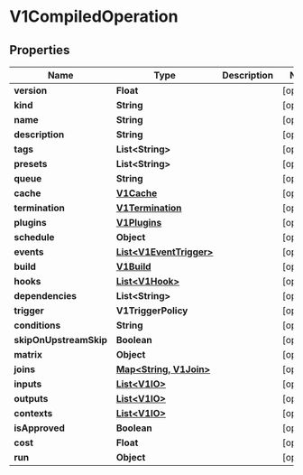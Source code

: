 

# V1CompiledOperation


## Properties

| Name | Type | Description | Notes |
|------------ | ------------- | ------------- | -------------|
|**version** | **Float** |  |  [optional] |
|**kind** | **String** |  |  [optional] |
|**name** | **String** |  |  [optional] |
|**description** | **String** |  |  [optional] |
|**tags** | **List&lt;String&gt;** |  |  [optional] |
|**presets** | **List&lt;String&gt;** |  |  [optional] |
|**queue** | **String** |  |  [optional] |
|**cache** | [**V1Cache**](V1Cache.md) |  |  [optional] |
|**termination** | [**V1Termination**](V1Termination.md) |  |  [optional] |
|**plugins** | [**V1Plugins**](V1Plugins.md) |  |  [optional] |
|**schedule** | **Object** |  |  [optional] |
|**events** | [**List&lt;V1EventTrigger&gt;**](V1EventTrigger.md) |  |  [optional] |
|**build** | [**V1Build**](V1Build.md) |  |  [optional] |
|**hooks** | [**List&lt;V1Hook&gt;**](V1Hook.md) |  |  [optional] |
|**dependencies** | **List&lt;String&gt;** |  |  [optional] |
|**trigger** | **V1TriggerPolicy** |  |  [optional] |
|**conditions** | **String** |  |  [optional] |
|**skipOnUpstreamSkip** | **Boolean** |  |  [optional] |
|**matrix** | **Object** |  |  [optional] |
|**joins** | [**Map&lt;String, V1Join&gt;**](V1Join.md) |  |  [optional] |
|**inputs** | [**List&lt;V1IO&gt;**](V1IO.md) |  |  [optional] |
|**outputs** | [**List&lt;V1IO&gt;**](V1IO.md) |  |  [optional] |
|**contexts** | [**List&lt;V1IO&gt;**](V1IO.md) |  |  [optional] |
|**isApproved** | **Boolean** |  |  [optional] |
|**cost** | **Float** |  |  [optional] |
|**run** | **Object** |  |  [optional] |



